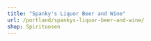 ```yaml
---
title: "Spanky's Liquor Beer and Wine"
url: /portland/spankys-liquor-beer-and-wine/
shop: Spirituosen
---
```

